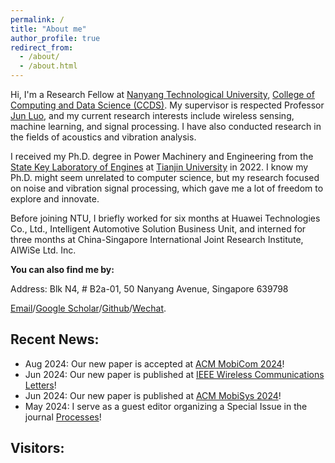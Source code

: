 ```yaml
---
permalink: /
title: "About me"
author_profile: true
redirect_from: 
  - /about/
  - /about.html
---
```


Hi, I'm a Research Fellow at [Nanyang Technological University](https://www.ntu.edu.sg/), [College of Computing and Data Science (CCDS)](https://www.ntu.edu.sg/computing). My supervisor is respected Professor [Jun Luo](https://dr.ntu.edu.sg/cris/rp/rp01107), and my current research interests include wireless sensing, machine learning, and signal processing. I have also conducted research in the fields of acoustics and vibration analysis.

I received my Ph.D. degree in Power Machinery and Engineering from the [State Key Laboratory of Engines](https://www.tju.edu.cn/info/1058/1442.htm) at [Tianjin University](https://www.tju.edu.cn/) in 2022. I know my Ph.D. might seem unrelated to computer science, but my research focused on noise and vibration signal processing, which gave me a lot of freedom to explore and innovate.

Before joining NTU, I briefly worked for six months at Huawei Technologies Co., Ltd., Intelligent Automotive Solution Business Unit, and interned for three months at China-Singapore International Joint Research Institute, AIWiSe Ltd. Inc.

**You can also find me by:**

Address: Blk N4, # B2a-01, 50 Nanyang Avenue, Singapore 639798

[Email](mailto:l.xin@ntu.edu.sg)/[Google Scholar](https://scholar.google.com/citations?user=qSy0jogAAAAJ&hl=en)/[Github](https://github.com/MadFrogL)/[Wechat](../images/Wechat.jpg).


## Recent News:
+ Aug 2024: Our new paper is accepted at [ACM MobiCom 2024](https://sigmobile.org/mobicom/2024/)!
+ Jun 2024: Our new paper is published at [IEEE Wireless Communications Letters](https://ieeexplore.ieee.org/abstract/document/10551398)!
+ Jun 2024: Our new paper is published at [ACM MobiSys 2024](https://dl.acm.org/doi/abs/10.1145/3643832.3661889)!
+ May 2024: I serve as a guest editor organizing a Special Issue in the journal [Processes](https://www.mdpi.com/journal/processes/special_issues/66PX93378U)!

<!--
## Working State:
<a href="https://git.io/streak-stats"><img src="https://streak-stats.demolab.com?user=MadFrogL&mode=weekly" alt="GitHub Streak" /></a>

<img align="center" src="https://github-readme-stats.vercel.app/api/top-langs/?username=MadFrogL&theme=transparent&hide_border=true&layout=donut-vertical&langs_count=6" />
 -->

## Visitors:
<script type='text/javascript' id='clustrmaps' src='//cdn.clustrmaps.com/map_v2.js?cl=ffffff&w=300&t=n&d=LH5PmHjr6h4ApcKK5c3RcaBP6l2O1OzOoPOmT_O_etI&co=2d78ad&cmo=3acc3a&cmn=ff5353&ct=ffffff'></script>
